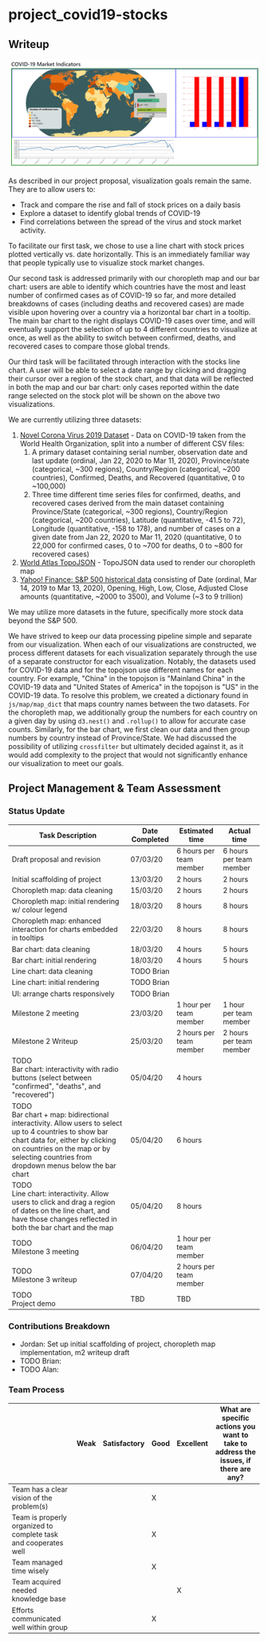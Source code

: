 # project_covid19-stocks

## Writeup

![m2 Screenshot](./m2_screenshot.PNG)

As described in our project proposal, visualization goals remain the same.  They are to allow users to:

- Track and compare the rise and fall of stock prices on a daily basis
- Explore a dataset to identify global trends of COVID-19
- Find correlations between the spread of the virus and stock market activity.

To facilitate our first task, we chose to use a line chart with stock prices plotted vertically vs. date horizontally.  This is an immediately familiar way that people typically use to visualize stock market changes.

Our second task is addressed primarily with our choropleth map and our bar chart: users are able to identify which countries have the most and least number of confirmed cases as of COVID-19 so far, and more detailed breakdowns of cases (including deaths and recovered cases) are made visible upon hovering over a country via a horizontal bar chart in a tooltip.  The main bar chart to the right displays COVID-19 cases over time, and will eventually support the selection of up to 4 different countries to visualize at once, as well as the ability to switch between confirmed, deaths, and recovered cases to compare those global trends.

Our third task will be facilitated through interaction with the stocks line chart.  A user will be able to select a date range by clicking and dragging their cursor over a region of the stock chart, and that data will be reflected in both the map and our bar chart: only cases reported within the date range selected on the stock plot will be shown on the above two visualizations.

We are currently utilizing three datasets:

1. [Novel Corona Virus 2019 Dataset](https://www.kaggle.com/sudalairajkumar/novel-corona-virus-2019-dataset) - Data on COVID-19 taken from the World Health Organization, split into a number of different CSV files:
   1. A primary dataset containing serial number, observation date and last update (ordinal, Jan 22, 2020 to Mar 11, 2020), Province/state (categorical, ~300 regions), Country/Region (categorical, ~200 countries), Confirmed, Deaths, and Recovered (quantitative, 0 to ~100,000)
   2. Three time different time series files for confirmed, deaths, and recovered cases derived from the main dataset containing Province/State (categorical, ~300 regions), Country/Region (categorical, ~200 countries), Latitude (quantitative, -41.5 to 72), Longitude (quantitative, -158 to 178), and number of cases on a given date from Jan 22, 2020 to Mar 11, 2020 (quantitative, 0 to 22,000 for confirmed cases, 0 to ~700 for deaths, 0 to ~800 for recovered cases)
2. [World Atlas TopoJSON](https://github.com/topojson/world-atlas) - TopoJSON data used to render our choropleth map
3. [Yahoo! Finance: S&P 500 historical data](https://finance.yahoo.com/quote/%5EGSPC/history/) consisting of Date (ordinal, Mar 14, 2019 to Mar 13, 2020), Opening, High, Low, Close, Adjusted Close amounts (quantitative, ~2000 to 3500), and Volume (~3 to 9 trillion)

We may utilize more datasets in the future, specifically more stock data beyond the S&P 500.

We have strived to keep our data processing pipeline simple and separate from our visualization.  When each of our visualizations are constructed, we process different datasets for each visualization separately through the use of a separate constructor for each visualization.  Notably, the datasets used for COVID-19 data and for the topojson use different names for each country.  For example, "China" in the topojson is "Mainland China" in the COVID-19 data and "United States of America" in the topojson is "US" in the COVID-19 data.  To resolve this problem, we created a dictionary found in `js/map/map_dict` that maps country names between the two datasets.  For the choropleth map, we additionally group the numbers for each country on a given day by using `d3.nest()` and `.rollup()` to allow for accurate case counts.  Similarly, for the bar chart, we first clean our data and then group numbers by country instead of Province/State.  We had discussed the possibility of utilizing `crossfilter` but ultimately decided against it, as it would add complexity to the project that would not significantly enhance our visualization to meet our goals.

## Project Management & Team Assessment

### Status Update

| Task Description                                             | Date Completed | Estimated time          | Actual time             |
| ------------------------------------------------------------ | -------------- | ----------------------- | ----------------------- |
| Draft proposal and revision                                  | 07/03/20       | 6 hours per team member | 6 hours per team member |
| Initial scaffolding of project                               | 13/03/20       | 2 hours                 | 2 hours                 |
| Choropleth map: data cleaning                                | 15/03/20       | 2 hours                 | 2 hours                 |
| Choropleth map: initial rendering w/ colour legend           | 18/03/20       | 8 hours                 | 8 hours                 |
| Choropleth map: enhanced interaction for charts embedded in tooltips | 22/03/20       | 8 hours                 | 8 hours                 |
| Bar chart: data cleaning                                     | 18/03/20       | 4 hours                 | 5 hours                 |
| Bar chart: initial rendering                                 | 18/03/20       | 4 hours                 | 5 hours                 |
| Line chart: data cleaning                                    | TODO Brian     |                         |                         |
| Line chart: initial rendering                                | TODO Brian     |                         |                         |
| UI: arrange charts responsively                              | TODO Brian     |                         |                         |
| Milestone 2 meeting                                          | 23/03/20       | 1 hour per team member  | 1 hour per team member  |
| Milestone 2 Writeup                                          | 25/03/20       | 2 hours per team member | 2 hours per team member |
| TODO<br />Bar chart: interactivity with radio buttons (select between "confirmed", "deaths", and "recovered") | 05/04/20       | 4 hours                 |                         |
| TODO<br />Bar chart + map: bidirectional interactivity.  Allow users to select up to 4 countries to show bar chart data for, either by clicking on countries on the map or by selecting countries from dropdown menus below the bar chart | 05/04/20       | 6 hours                 |                         |
| TODO<br />Line chart: interactivity.  Allow users to click and drag a region of dates on the line chart, and have those changes reflected in both the bar chart and the map | 05/04/20       | 8 hours                 |                         |
| TODO<br />Milestone 3 meeting                                | 06/04/20       | 1 hour per team member  |                         |
| TODO<br />Milestone 3 writeup                                | 07/04/20       | 2 hours per team member |                         |
| TODO<br />Project demo                                       | TBD            | TBD                     |                         |



### Contributions Breakdown

- Jordan: Set up initial scaffolding of project, choropleth map implementation, m2 writeup draft
- TODO Brian:
- TODO Alan:

### Team Process

|                                                              | Weak | Satisfactory | Good | Excellent | What are specific actions you want to take to address the issues, if there are any? |
| ------------------------------------------------------------ | ---- | ------------ | ---- | --------- | ------------------------------------------------------------ |
| Team has a clear vision of the problem(s)                    |      |              | X    |           |                                                              |
| Team is properly organized to complete task and cooperates well |      |              | X    |           |                                                              |
| Team managed time wisely                                     |      |              | X    |           |                                                              |
| Team acquired needed knowledge base                          |      |              |      | X         |                                                              |
| Efforts communicated well within group                       |      |              | X    |           |                                                              |

